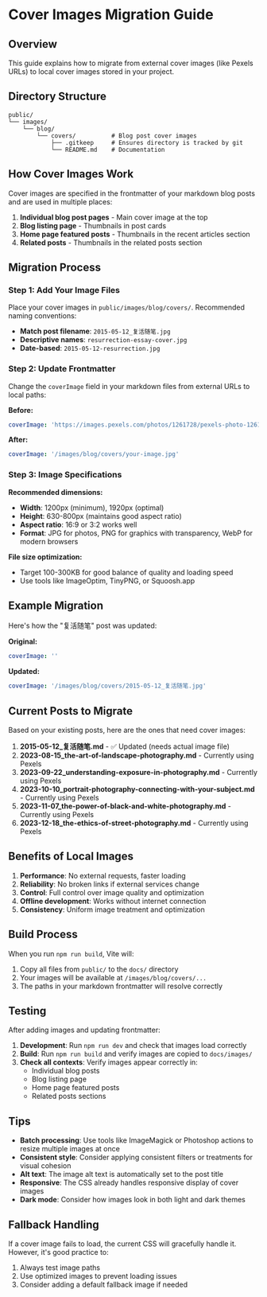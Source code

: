 # Cover Images Migration Guide

## Overview

This guide explains how to migrate from external cover images (like Pexels URLs) to local cover images stored in your project.

## Directory Structure

```
public/
└── images/
    └── blog/
        └── covers/          # Blog post cover images
            ├── .gitkeep     # Ensures directory is tracked by git
            └── README.md    # Documentation
```

## How Cover Images Work

Cover images are specified in the frontmatter of your markdown blog posts and are used in multiple places:

1. **Individual blog post pages** - Main cover image at the top
2. **Blog listing page** - Thumbnails in post cards  
3. **Home page featured posts** - Thumbnails in the recent articles section
4. **Related posts** - Thumbnails in the related posts section

## Migration Process

### Step 1: Add Your Image Files

Place your cover images in `public/images/blog/covers/`. Recommended naming conventions:

- **Match post filename**: `2015-05-12_复活随笔.jpg`
- **Descriptive names**: `resurrection-essay-cover.jpg`
- **Date-based**: `2015-05-12-resurrection.jpg`

### Step 2: Update Frontmatter

Change the `coverImage` field in your markdown files from external URLs to local paths:

**Before:**
```yaml
coverImage: 'https://images.pexels.com/photos/1261728/pexels-photo-1261728.jpeg'
```

**After:**
```yaml
coverImage: '/images/blog/covers/your-image.jpg'
```

### Step 3: Image Specifications

**Recommended dimensions:**
- **Width**: 1200px (minimum), 1920px (optimal)
- **Height**: 630-800px (maintains good aspect ratio)
- **Aspect ratio**: 16:9 or 3:2 works well
- **Format**: JPG for photos, PNG for graphics with transparency, WebP for modern browsers

**File size optimization:**
- Target 100-300KB for good balance of quality and loading speed
- Use tools like ImageOptim, TinyPNG, or Squoosh.app

## Example Migration

Here's how the "复活随笔" post was updated:

**Original:**
```yaml
coverImage: ''
```

**Updated:**
```yaml
coverImage: '/images/blog/covers/2015-05-12_复活随笔.jpg'
```

## Current Posts to Migrate

Based on your existing posts, here are the ones that need cover images:

1. **2015-05-12_复活随笔.md** - ✅ Updated (needs actual image file)
2. **2023-08-15_the-art-of-landscape-photography.md** - Currently using Pexels
3. **2023-09-22_understanding-exposure-in-photography.md** - Currently using Pexels  
4. **2023-10-10_portrait-photography-connecting-with-your-subject.md** - Currently using Pexels
5. **2023-11-07_the-power-of-black-and-white-photography.md** - Currently using Pexels
6. **2023-12-18_the-ethics-of-street-photography.md** - Currently using Pexels

## Benefits of Local Images

1. **Performance**: No external requests, faster loading
2. **Reliability**: No broken links if external services change
3. **Control**: Full control over image quality and optimization
4. **Offline development**: Works without internet connection
5. **Consistency**: Uniform image treatment and optimization

## Build Process

When you run `npm run build`, Vite will:
1. Copy all files from `public/` to the `docs/` directory
2. Your images will be available at `/images/blog/covers/...`
3. The paths in your markdown frontmatter will resolve correctly

## Testing

After adding images and updating frontmatter:

1. **Development**: Run `npm run dev` and check that images load correctly
2. **Build**: Run `npm run build` and verify images are copied to `docs/images/`
3. **Check all contexts**: Verify images appear correctly in:
   - Individual blog posts
   - Blog listing page
   - Home page featured posts
   - Related posts sections

## Tips

- **Batch processing**: Use tools like ImageMagick or Photoshop actions to resize multiple images at once
- **Consistent style**: Consider applying consistent filters or treatments for visual cohesion
- **Alt text**: The image alt text is automatically set to the post title
- **Responsive**: The CSS already handles responsive display of cover images
- **Dark mode**: Consider how images look in both light and dark themes

## Fallback Handling

If a cover image fails to load, the current CSS will gracefully handle it. However, it's good practice to:
1. Always test image paths
2. Use optimized images to prevent loading issues
3. Consider adding a default fallback image if needed 